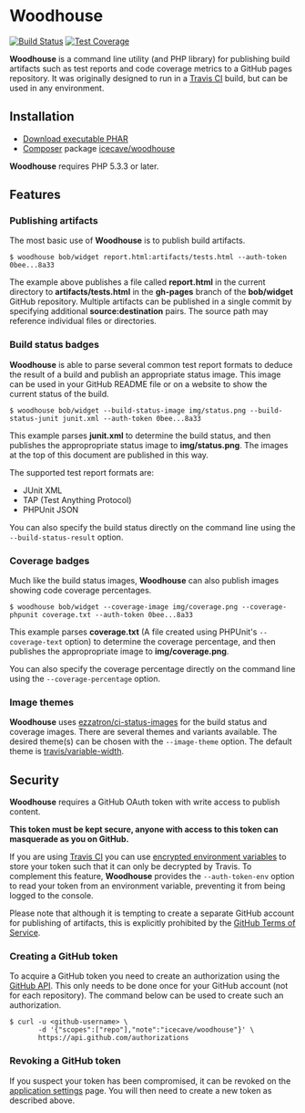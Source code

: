 # Woodhouse

[![Build Status](https://api.travis-ci.org/IcecaveStudios/woodhouse.png)](http://travis-ci.org/IcecaveStudios/woodhouse)
[![Test Coverage](http://icecave.com.au/woodhouse/coverage-report/coverage.png)](http://icecave.com.au/woodhouse/coverage-report/index.html)

**Woodhouse** is a command line utility (and PHP library) for publishing build artifacts such as test reports and code coverage metrics to a GitHub pages repository.
It was originally designed to run in a [Travis CI](http://travis-ci.org) build, but can be used in any environment.

## Installation

* [Download executable PHAR](http://icecave.com.au/woodhouse/woodhouse)
* [Composer](http://getcomposer.org) package [icecave/woodhouse](https://packagist.org/packages/icecave/woodhouse)

**Woodhouse** requires PHP 5.3.3 or later.

## Features

### Publishing artifacts

The most basic use of **Woodhouse** is to publish build artifacts.

    $ woodhouse bob/widget report.html:artifacts/tests.html --auth-token 0bee...8a33

The example above publishes a file called **report.html** in the current directory to
**artifacts/tests.html** in the **gh-pages** branch of the **bob/widget** GitHub repository.
Multiple artifacts can be published in a single commit by specifying additional **source:destination** pairs.
The source path may reference individual files or directories.

### Build status badges

**Woodhouse** is able to parse several common test report formats to deduce the result of a build
and publish an appropriate status image. This image can be used in your GitHub README file or on
a website to show the current status of the build.

    $ woodhouse bob/widget --build-status-image img/status.png --build-status-junit junit.xml --auth-token 0bee...8a33

This example parses **junit.xml** to determine the build status, and then publishes the appropropriate
status image to **img/status.png**. The images at the top of this document are
published in this way.

The supported test report formats are:
 * JUnit XML
 * TAP (Test Anything Protocol)
 * PHPUnit JSON

You can also specify the build status directly on the command line using the `--build-status-result` option.

### Coverage badges

Much like the build status images, **Woodhouse** can also publish images showing code coverage percentages.

    $ woodhouse bob/widget --coverage-image img/coverage.png --coverage-phpunit coverage.txt --auth-token 0bee...8a33

This example parses **coverage.txt** (A file created using PHPUnit's `--coverage-text` option) to determine
the coverage percentage, and then publishes the appropropriate image to **img/coverage.png**.

You can also specify the coverage percentage directly on the command line using the `--coverage-percentage` option.

### Image themes

**Woodhouse** uses [ezzatron/ci-status-images](https://github.com/ezzatron/ci-status-images) for the build status and coverage images.
There are several themes and variants available. The desired theme(s) can be chosen with the `--image-theme` option. The default theme is
[travis/variable-width](https://github.com/ezzatron/ci-status-images/tree/master/img/travis).

## Security

**Woodhouse** requires a GitHub OAuth token with write access to publish content.

**This token must be kept secure, anyone with access to this token can masquerade as you on GitHub.**

If you are using [Travis CI](http://travis-ci.org) you can use
[encrypted environment variables](http://about.travis-ci.org/docs/user/build-configuration/#Secure-environment-variables) to
store your token such that it can only be decrypted by Travis. To complement this feature, **Woodhouse** provides the
`--auth-token-env` option to read your token from an environment variable, preventing it from being logged to the console.

Please note that although it is tempting to create a separate GitHub account for publishing of artifacts, this is explicitly
prohibited by the [GitHub Terms of Service](https://help.github.com/articles/github-terms-of-service).

### Creating a GitHub token

To acquire a GitHub token you need to create an authorization using the
[GitHub API](http://developer.github.com/v3/oauth/#create-a-new-authorization). This only needs to be done once for your
GitHub account (not for each repository). The command below can be used to create such an authorization.

    $ curl -u <github-username> \
           -d '{"scopes":["repo"],"note":"icecave/woodhouse"}' \
           https://api.github.com/authorizations

### Revoking a GitHub token

If you suspect your token has been compromised, it can be revoked on the [application settings](https://github.com/settings/applications) page.
You will then need to create a new token as described above.
